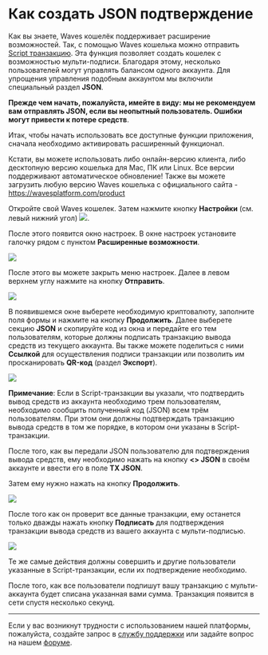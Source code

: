 # Как создать JSON подтверждение

Как вы знаете, Waves кошелёк поддерживает расширение возможностей. Так, с помощью Waves кошелька можно отправить [Script транзакцию](/waves-client/advanced_features/script_transaction.md). Эта функция позволяет создать кошелек с возможностью мульти-подписи. Благодаря этому, несколько пользователей могут управлять балансом одного аккаунта. Для упрощения управления подобным аккаунтом мы включили специальный раздел **JSON**.

**Прежде чем начать, пожалуйста, имейте в виду: мы не рекомендуем вам отправлять JSON, если вы неопытный пользователь. Ошибки могут привести к потере средств**.

Итак, чтобы начать использовать все доступные функции приложения, сначала необходимо активировать расширенный функционал.

Кстати, вы можете использовать либо онлайн-версию клиента, либо десктопную версию кошелька для Mac, ПК или Linux. Все версии поддерживают автоматическое обновление! Также вы можете загрузить любую версию Waves кошелька с официального сайта - https://wavesplatform.com/product

Откройте свой Waves кошелек. Затем нажмите кнопку **Настройки** (см. левый нижний угол) ![](/_assets/dark_mode_01.png).

После этого появится окно настроек. В окне настроек установите галочку рядом с пунктом  **Расширенные возможности**.

![](/_assets/advanced_features_01.png)

После этого вы можете закрыть меню настроек. Далее в левом верхнем углу нажмите на кнопку **Отправить**.

![](/_assets/json_01.png)

В появившемся окне выберете необходимую криптовалюту, заполните поля формы и нажмите на кнопку **Продолжить**.
Далее выберете секцию **JSON** и скопируйте код из окна и передайте его тем пользователям, которые должны подписать транзакцию вывода средств из текущего аккаунта.
Вы также можете поделиться с ними **Ссылкой** для осуществления подписи транзакции или позволить им просканировать **QR-код** (раздел **Экспорт**).

![](/_assets/json_03.png)

**Примечание**: Если в Script-транзакции вы указали, что подтвердить вывод средств из аккаунта необходимо трем пользователям, необходимо сообщить полученный код (JSON) всем трём пользователям. При этом они должны подтверждать транзакцию вывода средств в том же порядке, в котором они указаны в Script-транзакции.

После того, как вы передали JSON пользователю для подтверждения вывода средств, ему необходимо нажать на кнопку **<> JSON** в своём аккаунте и ввести его в поле **TX JSON**.

Затем ему нужно нажать на кнопку **Продолжить**.

![](/_assets/json_04.png)

После того как он проверит все данные транзакции, ему останется только дважды нажать кнопку **Подписать** для подтверждения транзакции вывода средств из вашего аккаунта с мульти-подписью.

![](/_assets/json_05.png)

Те же самые действия должны совершить и другие пользователи указанные в Script-транзакции, если их подтверждение необходимо.  

После того, как все пользователи подпишут вашу транзакцию с мульти-аккаунта будет списана указанная вами сумма. Транзакция появится в сети спустя несколько секунд.

___

Если у вас возникнут трудности с использованием нашей платформы, пожалуйста, создайте запрос в [службу поддержки](https://support.wavesplatform.com/) или задайте вопрос на нашем [форуме](https://forum.wavesplatform.com/).
